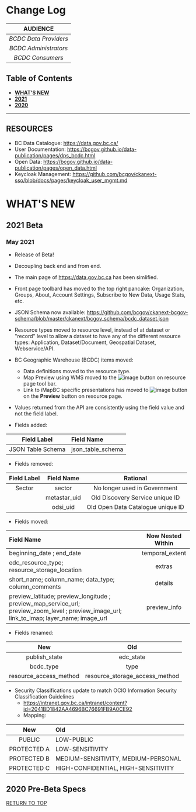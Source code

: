 # Change Log

|**AUDIENCE**|
|:---:|
| *BCDC Data Providers* | 
| *BCDC Administrators* | 
| *BCDC Consumers* |

## Table of Contents
+ [**WHAT'S NEW**](#whats-new)
+ [**2021**](#2021)
+ [**2020**](#2020)

-----------------------

## RESOURCES
+ BC Data Catalogue: https://data.gov.bc.ca/
+ User Documentation: https://bcgov.github.io/data-publication/pages/dps_bcdc.html
+ Open Data: https://bcgov.github.io/data-publication/pages/open_data.html
+ Keycloak Management: https://github.com/bcgov/ckanext-sso/blob/docs/pages/keycloak_user_mgmt.md

# WHAT'S NEW
## 2021 Beta
### May 2021
+ Release of Beta!
+ Decoupling back end and from end.
+ The main page of https://data.gov.bc.ca has been simlified.
+ Front page toolbard has moved to the top right pancake: Organization, Groups, About, Account Settings, Subscribe to New Data, Usage Stats, etc.
+ JSON Schema now available: https://github.com/bcgov/ckanext-bcgov-schema/blob/master/ckanext/bcgov_schema/bcdc_dataset.json
+ Resource types moved to resource level, instead of at dataset or "record" level to allow a dataset to have any of the different resource types: Application, Dataset/Document, Geospatial Dataset, Webservice/API.
+ BC Geographic Warehouse (BCDC) items moved:
    - Data definitions moved to the resource type.
    - Map Preview using WMS moved to the ![image](https://user-images.githubusercontent.com/32690119/117981892-526e8c00-b2ea-11eb-8211-35499fc24fd8.png) button on resource page tool bar.
    - Link to iMapBC specific presentations has moved to ![image](https://user-images.githubusercontent.com/32690119/117982127-8a75cf00-b2ea-11eb-9377-c3b5f73908f9.png)
button on the **Preview** button on resource page.
+ Values returned from the API are consistently using the field value and not the field label.

+ Fields added:

|Field Label |Field Name|
|:---:|:---|
|JSON Table Schema | json_table_schema|
 
+ Fields removed:
   
|Field Label |Field Name|Rational|
|:---:|:---:|:---:|
|Sector | sector|No longer used in Government|
| |metastar_uid |Old Discovery Service unique ID|
| |odsi_uid|Old Open Data Catalogue unique ID|

+ Fields moved:

|Field Name|Now Nested Within|
|:---|:---:|
|beginning_date ; end_date| temporal_extent |
|edc_resource_type; resource_storage_location  |extras|
|short_name; column_name; data_type; column_comments |details|
| preview_latitude; preview_longitude ; preview_map_service_url; preview_zoom_level ; preview_image_url; link_to_imap; layer_name; image_url|preview_info|

+ Fields renamed:

|New |Old|
|:---:|:---:|
|publish_state | edc_state|
|bcdc_type|type|
|resource_access_method|resource_storage_access_method|

+ Security Classifications update to match OCIO Information Security Classification Guidelines
    - https://intranet.gov.bc.ca/intranet/content?id=2041BD1842AA4696BC76691FB9A0CE92
    - Mapping:


|New |Old|
|:---:|:---|
|PUBLIC | LOW-PUBLIC|
|PROTECTED A | LOW-SENSITIVITY|
|PROTECTED B | MEDIUM-SENSITIVITY, MEDIUM-PERSONAL|
|PROTECTED C | HIGH-CONFIDENTIAL, HIGH-SENSITIVITY|

## 2020 Pre-Beta Specs

[RETURN TO TOP][1]

[1]: #change-log
